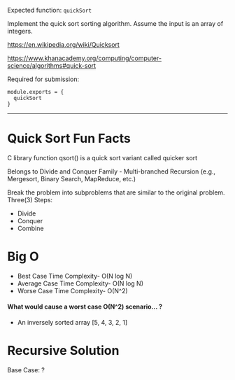 Expected function: `quickSort`

Implement the quick sort sorting algorithm. Assume the input is an array of integers.

https://en.wikipedia.org/wiki/Quicksort

https://www.khanacademy.org/computing/computer-science/algorithms#quick-sort

Required for submission:

```
module.exports = {
  quickSort
}
```

---

# Quick Sort Fun Facts

C library function qsort() is a quick sort variant called quicker sort

Belongs to Divide and Conquer Family - Multi-branched Recursion
(e.g., Mergesort, Binary Search, MapReduce, etc.)

Break the problem into subproblems that are similar to the original problem. Three(3) Steps:

* Divide
* Conquer
* Combine

# Big O

* Best Case Time Complexity- O(N log N)
* Average Case Time Complexity- O(N log N)
* Worse Case Time Complexity- O(N^2)

#### What would cause a worst case O(N^2) scenario... ?

* An inversely sorted array [5, 4, 3, 2, 1]

# Recursive Solution

Base Case: ?
